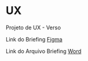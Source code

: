 # UX
Projeto de UX - Verso

Link do Briefing
[Figma](https://www.figma.com/board/cNLKj7aY8qibkEwt9c4NvK/MAPA-DE-JORNADA---PAG-FACIL?node-id=0-1&p=f)

Link do Arquivo Briefing
[Word](https://docs.google.com/document/d/1rUTgDdwPUhA57ngsfYRPwLKjdSy5NaasafhEtLxf8l0/edit?pli=1&tab=t.0)
